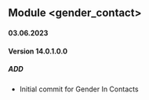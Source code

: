 ## Module <gender_contact>

#### 03.06.2023
#### Version 14.0.1.0.0
##### ADD
- Initial commit for Gender In Contacts